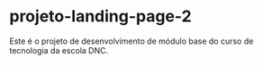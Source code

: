 # projeto-landing-page-2
Este é o projeto de desenvolvimento de módulo base do curso de tecnologia da escola DNC.

